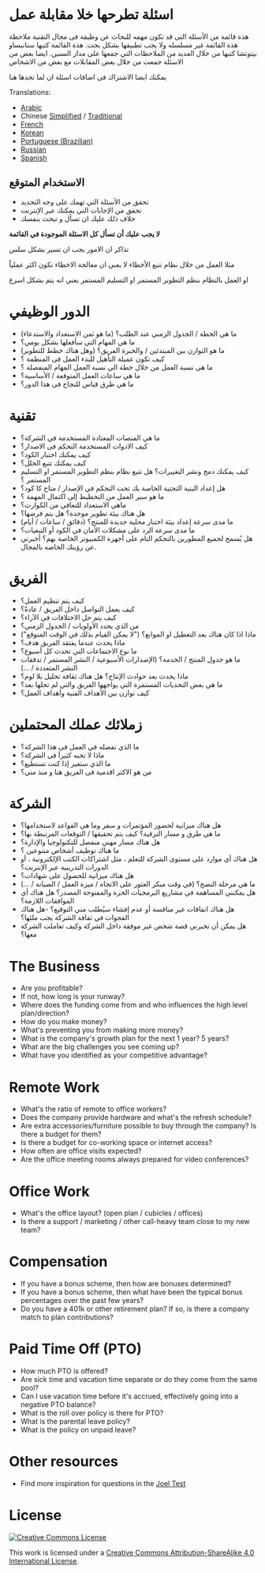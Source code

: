 # اسئلة تطرحها خلا مقابلة عمل
هذة قائمة من الأسئلة التى قد تكون مهمه للبحاث عن وظيفة فى مجال التقنية
ملاحظة هذة القائمة غير مسلسله ولا يجب تطبيقها بشكل بحت. 
هذة القائمة كتبها ستانيساو بيتوتشا
كتبها من خلال العديد من الملاحظات  التي جمعها على مدار السنين. ايضا بعض من الاسئلة جمعت من خلال بعض المقابلات مع بعض من الاشخاص 

يمكنك ايضا الاشتراك فى اضافات اسئلة ان لما تجدها هنا


Translations:

- [Arabic](https://github.com/sherifsaleh/reverse-interview/blob/master/translations/ARABIC.md)
- Chinese [Simplified](https://github.com/yifeikong/reverse-interview-zh) / [Traditional](https://github.com/NeroCube/reverse-interview-zh-tw/blob/master/README.md)
- [French](https://github.com/viraptor/reverse-interview/blob/master/translations/FRENCH.md)
- [Korean](https://github.com/JaeYeopHan/Interview_Question_for_Beginner/blob/master/Reverse_Interview/README.md)
- [Portuguese (Brazilian)](https://github.com/viraptor/reverse-interview/blob/master/translations/pt-BR.md)
- [Russian](https://github.com/kix/reverse-interview/blob/master/README.md)
- [Spanish](https://github.com/felHR85/Entrevista-inversa/blob/master/README.md)

## الاستخدام المتوقع

- تحقق من الأسئلة التي تهمك على وجه التحديد
- تحقق من الإجابات التي يمكنك عبر الإنترنت
-  خلاف ذلك عليك ان تسأل و تبحث بنفسك

**لا يجب عليك أن تسأل كل الاسئلة الموجودة في القائمة**

تذاكر ان الامور يجب ان تسير بشكل سلس

مثلا العمل من خلال نظام تتبع الأخطاء لا يعني ان معالجة الاخطاء تكون اكثر عملياً

او العمل بالنظام بنظم التطوير المستمر او التسليم المستمر يعني انه يتم بشكل اسرع


# الدور الوظيفي

- ما هي الخطة / الجدول الزمني عند الطلب؟ (ما هو ثمن الاستعداد والاستدعاء)
- ما هي المهام التي سأفعلها بشكل يومي؟
- ما هو التوازن بين المبتدئين / والخبرة الفريق؟ (وهل هناك خطط للتطوير)
- كيف تكون عميلة التأهيل للبدء العمل  فى المنظمة ؟
- ما هى نسبة العمل من خلال خطة الي نسبة العمل المهام المنفصلة ؟
- ما هي ساعات العمل المتوقعة / الأساسية؟
- ما هي طرق قياس للنجاح فى هذا الدور؟

# تقنية

- ما هي المنصات المعتادة المستخدمة في الشركة؟
- كيف الادوات المستخدمة التحكم فى الاصدار؟
- كيف يمكنك اختبار الكود؟
- كيف يمكنك تتبع الخلل؟
- كيف يمكنك دمج ونشر التغييرات؟ هل تتبع نظام بنظم التطوير المستمر او التسليم المستمر ؟
- هل إعداد البنية التحتية الخاصة بك تحت التحكم في الإصدار / متاح كا كود؟
- ما هو سير العمل من التخطيط إلى اكتمال المهمة ؟
- ماهي الاستعداد للتعافي من الكوارث؟
- هل هناك بيئة تطوير موحدة؟ هل يتم فرضها؟
- ما مدى سرعة إعداد بيئة اختبار محلية جديدة للمنتج؟ (دقائق / ساعات / أيام)
- ما مدى سرعة الرد على مشكلات الأمان في الكود أو التبعيات؟
- هل يُسمح لجميع المطورين بالتحكم التام على أجهزة الكمبيوتر الخاصة بهم؟
أخبرني عن رؤيتك الخاصه بالمجال.


# الفريق

- كيف يتم تنظيم العمل؟
- كيف يعمل التواصل داخل الفريق / عادةً؟
- كيف يتم حل الاختلافات في الآراء؟
- من الذي يحدد الأولويات / الجدول الزمني؟
- ماذا اذا كان هناك بعد التعطيل او الموانع؟ ("لا يمكن القيام بذلك في الوقت المتوقع")
- ماذا يحدث عندما يفتقد الفريق هدف؟
- ما نوع الاجتماعات التي تحدث كل أسبوع؟
- ما هو جدول المنتج / الخدمة؟ (الإصدارات الأسبوعية / النشر المستمر / تدفقات النشر المتعددة / ...)
- ماذا يحدث بعد حوادث الإنتاج؟ هل هناك ثقافة تحليل بلا لوم؟
- ما هي بعض التحديات المستمرة التي يواجهها الفريق والتي لم تحلها بعد؟
- كيف توازن بين الأهداف الفنية وأهداف العمل؟

# زملائك عملك المحتملين

- ما الذي تفضله في العمل فى هذا الشركة؟
- ماذا لا تحبه كثيراَ فى الشركة؟
- ما الذي ستغير إذا كنت تستطيع؟
- من هو الاكثر اقدمية فى الفريق هنا و منذ متي؟

# الشركة

- هل هناك ميزانية لحضور المؤتمرات و سفر وما هي القواعد لاستخدامها؟
- ما هي طرق و مسار الترقية؟ كيف يتم تحقيقها / التوقعات المرتبطة بها؟
- هل هناك مسار مهني منفصل للتكنولوجيا والإدارة؟
- ما هناك توظيف أشخاص متنوعين ؟
- هل هناك أي موارد على مستوى الشركة للتعلم ، مثل اشتراكات الكتب الإلكترونية ، أو الدورات التدريبية عبر الإنترنت؟
- هل هناك ميزانية للحصول على شهادات؟
- ما هي مرحلة النضج؟ (في وقت مبكر العثور على الاتجاه / ميزة العمل / الصيانة / ...)
- هل يمكنني المساهمة في مشاريع البرمجيات الحرة والمفتوحة المصدر؟ هل هناك أي الموافقات اللازمة؟
- هل هناك اتفاقات غير منافسة أو عدم إفشاء سيُطلب مني التوقيع؟
-هل هناك الفجوات في ثقافة الشركة يجب ملئها؟
- هل يمكن أن تخبرني قصة  شخص غير موفقة داخل الشركة  وكيف تعاملت الشركة معها؟

# The Business

- Are you profitable?
- If not, how long is your runway?
- Where does the funding come from and who influences the high level plan/direction?
- How do you make money?
- What's preventing you from making more money?
- What is the company's growth plan for the next 1 year? 5 years?
- What are the big challenges you see coming up?
- What have you identified as your competitive advantage?

# Remote Work

- What's the ratio of remote to office workers?
- Does the company provide hardware and what's the refresh schedule?
- Are extra accessories/furniture possible to buy through the company? Is there a budget for them?
- Is there a budget for co-working space or internet access?
- How often are office visits expected?
- Are the office meeting rooms always prepared for video conferences?

# Office Work

- What's the office layout? (open plan / cubicles / offices)
- Is there a support / marketing / other call-heavy team close to my new team?

# Compensation

- If you have a bonus scheme, then how are bonuses determined?
- If you have a bonus scheme, then what have been the typical bonus percentages over the past few years?
- Do you have a 401k or other retirement plan? If so, is there a company match to plan contributions?

# Paid Time Off (PTO)

- How much PTO is offered?
- Are sick time and vacation time separate or do they come from the same pool?
- Can I use vacation time before it's accrued, effectively going into a negative PTO balance?
- What is the roll over policy is there for PTO?
- What is the parental leave policy?
- What is the policy on unpaid leave?

# Other resources

- Find more inspiration for questions in the [Joel Test](https://www.joelonsoftware.com/2000/08/09/the-joel-test-12-steps-to-better-code/)

# License

[![Creative Commons License](https://i.creativecommons.org/l/by-sa/4.0/88x31.png)](https://creativecommons.org/licenses/by-sa/4.0/)

This work is licensed under a [Creative Commons Attribution-ShareAlike 4.0 International License](https://creativecommons.org/licenses/by-sa/4.0/).